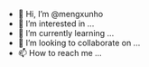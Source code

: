 - 👋 Hi, I’m @mengxunho
- 👀 I’m interested in ...
- 🌱 I’m currently learning ...
- 💞️ I’m looking to collaborate on ...
- 📫 How to reach me ...

<!---
mengxunho/mengxunho is a ✨ special ✨ repository because its `README.md` (this file) appears on your GitHub profile.
You can click the Preview link to take a look at your changes.
--->
